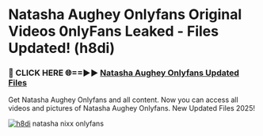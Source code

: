# Natasha Aughey Onlyfans Original Videos 0nlyFans Leaked - Files Updated! (h8di)

<h3>🔴 CLICK HERE 🌐==►► <a href="https://tinyurl.com/brd5kh86" rel="nofollow">Natasha Aughey Onlyfans Updated Files</a></h3>

Get Natasha Aughey Onlyfans and all content. Now you can access all videos and pictures of Natasha Aughey Onlyfans. New Updated Files 2025!

[![h8di](https://i.imgur.com/K7sEzmb.gif)](https://tinyurl.com/brd5kh86)
natasha nixx onlyfans